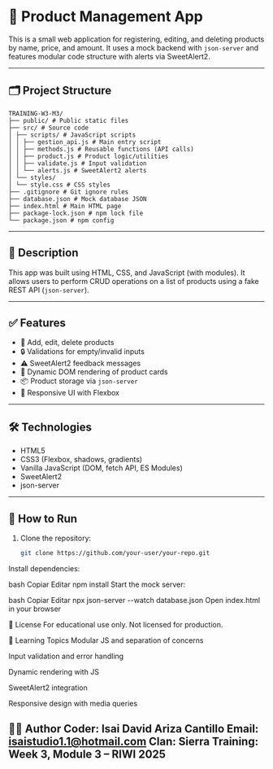 # 🧮 Product Management App

This is a small web application for registering, editing, and deleting products by name, price, and amount. It uses a mock backend with `json-server` and features modular code structure with alerts via SweetAlert2.

---

## 🗂️ Project Structure
```
TRAINING-W3-M3/
├── public/ # Public static files
├── src/ # Source code
│ ├── scripts/ # JavaScript scripts
│ │ ├── gestion_api.js # Main entry script
│ │ ├── methods.js # Reusable functions (API calls)
│ │ ├── product.js # Product logic/utilities
│ │ ├── validate.js # Input validation
│ │ └── alerts.js # SweetAlert2 alerts
│ └── styles/
│ └── style.css # CSS styles
├── .gitignore # Git ignore rules
├── database.json # Mock database JSON
├── index.html # Main HTML page
├── package-lock.json # npm lock file
└── package.json # npm config
```
---

## 🧾 Description

This app was built using HTML, CSS, and JavaScript (with modules). It allows users to perform CRUD operations on a list of products using a fake REST API (`json-server`).

---

## ✅ Features

- 🧾 Add, edit, delete products
- 🔒 Validations for empty/invalid inputs
- ⚠️ SweetAlert2 feedback messages
- 🔁 Dynamic DOM rendering of product cards
- 📦 Product storage via `json-server`
- 📱 Responsive UI with Flexbox

---

## 🛠️ Technologies

- HTML5
- CSS3 (Flexbox, shadows, gradients)
- Vanilla JavaScript (DOM, fetch API, ES Modules)
- SweetAlert2
- json-server

---

## 🚀 How to Run

1. Clone the repository:
   ```bash
   git clone https://github.com/your-user/your-repo.git
Install dependencies:

bash
Copiar
Editar
npm install
Start the mock server:

bash
Copiar
Editar
npx json-server --watch database.json
Open index.html in your browser

🔐 License
For educational use only. Not licensed for production.

🧠 Learning Topics
Modular JS and separation of concerns

Input validation and error handling

Dynamic rendering with JS

SweetAlert2 integration

Responsive design with media queries

👨‍💻 Author
Coder: Isai David Ariza Cantillo
Email: isaistudio1.1@hotmail.com
Clan: Sierra
Training: Week 3, Module 3 – RIWI 2025
---